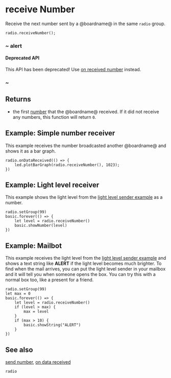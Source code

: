 # receive Number

Receive the next number sent by a @boardname@ in the same ``radio`` group.

```sig
radio.receiveNumber();
```

### ~ alert

#### Deprecated API

This API has been deprecated! Use [on received number](/reference/radio/on-received-number) instead.

### ~

## Returns

* the first  [number](/types/number) that the @boardname@ received. If it did not receive any numbers, this function will return `0`.

## Example: Simple number receiver

This example receives the number broadcasted another @boardname@ and shows it
as a bar graph.

```blocks
radio.onDataReceived(() => {
    led.plotBarGraph(radio.receiveNumber(), 1023);
})
```

## Example: Light level receiver

This example shows the light level from the [light level sender example](/reference/radio/send-number)
as a number.

```blocks
radio.setGroup(99)
basic.forever(() => {
    let level = radio.receiveNumber()
    basic.showNumber(level)
})
```

## Example: Mailbot

This example receives the light level from the [light level sender example](/reference/radio/send-number)
and shows a text string like **ALERT** if the light level becomes much brighter.
To find when the mail arrives, you can put the light level sender in your mailbox and it will
tell you when someone opens the box. You can try this with a normal
box too, like a present for a friend.

```blocks
radio.setGroup(99)
let max = 0
basic.forever(() => {
    let level = radio.receiveNumber()
    if (level > max) {
        max = level
    }
    if (max > 10) {
        basic.showString("ALERT")
    }
})
```

## See also

[send number](/reference/radio/send-number), [on data received](/reference/radio/on-data-received)

```package
radio
```